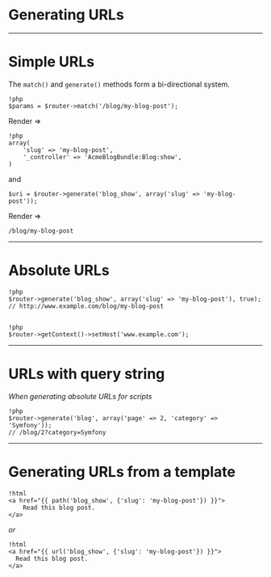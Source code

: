# Generating URLs

---

# Simple URLs

The `match()` and `generate()` methods form a bi-directional system.

    !php
    $params = $router->match('/blog/my-blog-post');

Render =>

    !php
    array(
        'slug' => 'my-blog-post',
        '_controller' => 'AcmeBlogBundle:Blog:show',
    )

and

    $uri = $router->generate('blog_show', array('slug' => 'my-blog-post'));

Render =>

`/blog/my-blog-post`

---

# Absolute URLs

    !php
    $router->generate('blog_show', array('slug' => 'my-blog-post'), true);
    // http://www.example.com/blog/my-blog-post


    !php
    $router->getContext()->setHost('www.example.com');

---

# URLs with query string

*When generating absolute URLs for scripts*

    !php
    $router->generate('blog', array('page' => 2, 'category' => 'Symfony'));
    // /blog/2?category=Symfony

---

# Generating URLs from a template

    !html
    <a href="{{ path('blog_show', {'slug': 'my-blog-post'}) }}">
        Read this blog post.
    </a>

*or*

    !html
    <a href="{{ url('blog_show', {'slug': 'my-blog-post'}) }}">
      Read this blog post.
    </a>
